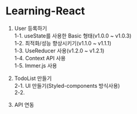 # Learning-React

1. User 등록하기  
	1-1. useState를 사용한 Basic 형태(v1.0.0 ~ v1.0.3)  
	1-2. 최적화/성능 향상시키기(v1.1.0 ~ v1.1.1)  
	1-3. UseReducer 사용(v1.2.0 ~ v1.2.1)  
	1-4. Context API 사용  
	1-5. Immer.js 사용  
  
2. TodoList 만들기  
	2-1. UI 만들기(Styled-components 방식사용)  
	2-2.  
  	
3. API 연동  